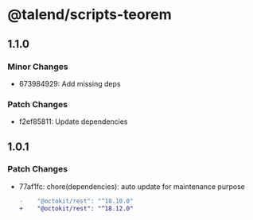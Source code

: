 # @talend/scripts-teorem

## 1.1.0

### Minor Changes

- 673984929: Add missing deps

### Patch Changes

- f2ef85811: Update dependencies

## 1.0.1

### Patch Changes

- 77af1fc: chore(dependencies): auto update for maintenance purpose

  ```diff
  -    "@octokit/rest": "^18.10.0"
  +    "@octokit/rest": "^18.12.0"
  ```
